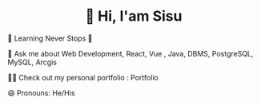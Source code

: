 # <div align="center">👋 Hi, I'am Sisu</div>

🌱 Learning Never Stops 🚀

💬 Ask me about Web Development, React, Vue , Java, DBMS, PostgreSQL, MySQL, Arcgis

👨‍💻 Check out my personal portfolio : Portfolio

😄 Pronouns: He/His



